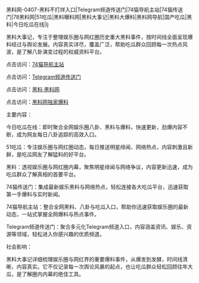#
黑料网-0407-黑料不打烊入口|Telegram频道传送门|74猫导航主站|74猫传送门|78黑料网|51吃瓜|黑料曝料网|黑料大事记|黑料大爆料|黑料网导航|国产吃瓜|黑料|今日吃瓜在线|lj

黑料大事记，专注于整理娱乐圈与网红圈历史重大黑料事件，按时间线全面呈现爆料经过与舆论发展。内容真实详尽，覆盖广泛，帮助吃瓜群众回顾每一次热点风波，是了解八卦演变过程的权威资料平台。


点击访问：<a href="https://74mao.com/">74猫导航主站</a>

点击访问：<a href="https://74mao.com/">Telegram频道传送门</a>

点击访问：<a href="https://tyer.pages.dev/">黑料·黑料网</a>

点击访问：<a href="https://haef.pages.dev/">黑料网独家爆料</a>


主要内容：

今日吃瓜在线：即时聚合全网娱乐圈八卦、黑料与爆料，快速更新，劲爆内容不断，成为网友每日八卦追踪的高效入口。

51吃瓜：专注娱乐圈与网红圈动态，每日推送明星绯闻、网络热点，内容刺激且新鲜，是吃瓜网友了解猛料的好平台。

黑料：透视娱乐圈与网红圈内幕，聚焦明星绯闻与网络争议，内容更新迅速，成为吃瓜群众了解真相的首要平台。

74猫传送门：集成最新娱乐黑料与网络热点，轻松连接各大吃瓜平台，迅速获取第一手爆料与实时新闻。

74猫导航主站：整合全网黑料、八卦与吃瓜入口，帮助你迅速获取娱乐圈的最新动态，一站式掌握全网爆料与热点事件。

Telegram频道传送门：聚合多元化Telegram频道入口，内容涵盖资讯、娱乐、资源等领域，轻松进入你感兴趣的优质频道。

社会影响：

黑料大事记详细梳理娱乐圈与网红界的重要爆料事件，从爆发到发酵，时间线清晰，内容真实。它不仅记录每一次舆论风暴的起点，也让吃瓜群众轻松回顾往年大瓜，是了解圈内内幕的绝佳工具。

<span style="display:none;">[Canonical link](https://github.com/taiyang101/61220 ）</span>
